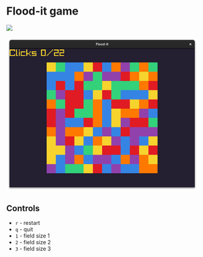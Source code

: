 # Flood-it game

![](https://img.shields.io/github/go-mod/go-version/katy248/flood-it)

![](./screenshots/image.png)

## Controls

- `r` - restart
- `q` - quit
- `1` - field size 1
- `2` - field size 2
- `3` - field size 3
